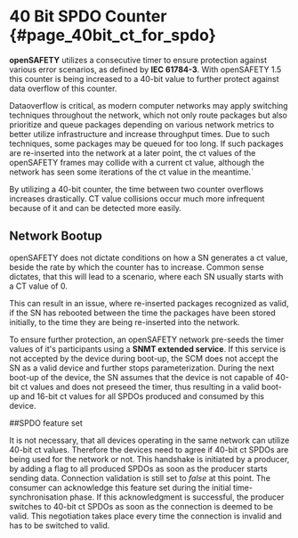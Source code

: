 # 40 Bit SPDO Counter {#page_40bit_ct_for_spdo}

**openSAFETY** utilizes a consecutive timer to ensure protection against various
error scenarios, as defined by **IEC 61784-3**. With openSAFETY 1.5 this counter
is being increased to a 40-bit value to further protect against data overflow of
this counter.

Dataoverflow is critical, as modern computer networks may apply switching
techniques throughout the network, which not only route packages but also
prioritize and queue packages depending on various network metrics to better
utilize infrastructure and increase throughput times. Due to such techniques,
some packages may be queued for too long. If such packages are re-inserted
into the network at a later point, the ct values of the openSAFETY frames may
collide with a current ct value, although the network has seen some iterations
of the ct value in the meantime.´

By utilizing a 40-bit counter, the time between two counter overflows increases
drastically. CT value collisions occur much more infrequent because of it and
can be detected more easily.


## Network Bootup

openSAFETY does not dictate conditions on how a SN generates a ct value, beside
the rate by which the counter has to increase. Common sense dictates, that this
will lead to a scenario, where each SN usually starts with a CT value of 0.

This can result in an issue, where re-inserted packages recognized as valid, if
the SN has rebooted between the time the packages have been stored initially, to
the time they are being re-inserted into the network.

To ensure further protection, an openSAFETY network pre-seeds the timer values
of it's participants using a **SNMT extended service**. If this service is not
accepted by the device during boot-up, the SCM does not accept the SN as a valid
device and further stops parameterization. During the next boot-up of the
device, the SN assumes that the device is not capable of 40-bit ct values and
does not preseed the timer, thus resulting in a valid boot-up and 16-bit ct
values for all SPDOs produced and consumed by this device.


##SPDO feature set

It is not necessary, that all devices operating in the same network can utilize
40-bit ct values. Therefore the devices need to agree if 40-bit ct SPDOs are
being used for the network or not. This handshake is initiated by a producer, by
adding a flag to all produced SPDOs as soon as the producer starts sending data.
Connection validation is still set to *false* at this point. The consumer can
acknowledge this feature set during the initial time-synchronisation phase. If
this acknowledgment is successful, the producer switches to 40-bit ct SPDOs as
soon as the connection is deemed to be valid. This negotiation takes place every
time the connection is invalid and has to be switched to valid.
